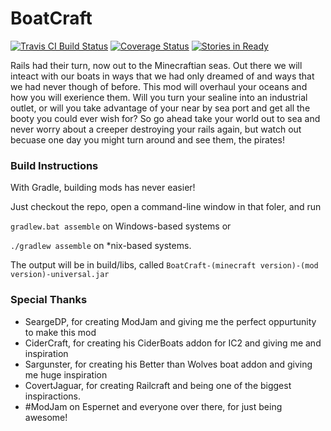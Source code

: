 BoatCraft
=========

[![Travis CI Build Status](https://travis-ci.org/Open-Code-Developers/BoatCraft.png?branch=master)](https://travis-ci.org/Open-Code-Developers/BoatCraft)
[![Coverage Status](https://coveralls.io/repos/Open-Code-Developers/BoatCraft/badge.png)](https://coveralls.io/r/Open-Code-Developers/BoatCraft)
[![Stories in Ready](https://badge.waffle.io/Open-Code-Developers/BoatCraft.png?label=in%20progress)](https://waffle.io/Open-Code-Developers/BoatCraft)

Rails had their turn, now out to the Minecraftian seas. Out there we will inteact with our boats in ways that we had only dreamed of and ways that we had never though of before. This mod will overhaul your oceans and how you will exerience them. Will you turn your sealine into an industrial outlet, or will you take advantage of your near by sea port and get all the booty you could ever wish for? So go ahead take your world out to sea and never worry about a creeper destroying your rails again, but watch out becuase one day you might turn around and see them, the pirates!

### Build Instructions
With Gradle, building mods has never easier!

Just checkout the repo, open a command-line window in that foler, and run 

``` gradlew.bat assemble ``` on Windows-based systems or 

``` ./gradlew assemble ``` on *nix-based systems.

The output will be in build/libs, called ``` BoatCraft-(minecraft version)-(mod version)-universal.jar ```

### Special Thanks
- SeargeDP, for creating ModJam and giving me the perfect oppurtunity to make this mod
- CiderCraft, for creating his CiderBoats addon for IC2 and giving me and inspiration
- Sargunster, for creating his Better than Wolves boat addon and giving me huge inspiration
- CovertJaguar, for creating Railcraft and being one of the biggest inspiractions.
- #ModJam on Espernet and everyone over there, for just being awesome!
